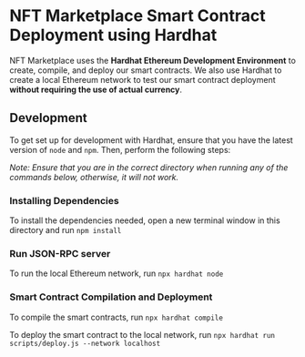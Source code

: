 # NFT Marketplace Smart Contract Deployment using Hardhat
NFT Marketplace uses the **Hardhat Ethereum Development Environment** to create, compile, and deploy our smart contracts. We also use Hardhat to create a local Ethereum network to test our smart contract deployment **without requiring the use of actual currency**.

## Development
To get set up for development with Hardhat, ensure that you have the latest version of `node` and `npm`. Then, perform the following steps:

*Note: Ensure that you are in the correct directory when running any of the commands below, otherwise, it will not work.*

### Installing Dependencies
To install the dependencies needed, open a new terminal window in this directory and run `npm install`

### Run JSON-RPC server
To run the local Ethereum network, run `npx hardhat node`

### Smart Contract Compilation and Deployment
To compile the smart contracts, run `npx hardhat compile`

To deploy the smart contract to the local network, run `npx hardhat run scripts/deploy.js --network localhost`

